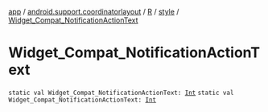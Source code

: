 [app](../../../index.md) / [android.support.coordinatorlayout](../../index.md) / [R](../index.md) / [style](index.md) / [Widget_Compat_NotificationActionText](./-widget_-compat_-notification-action-text.md)

# Widget_Compat_NotificationActionText

`static val Widget_Compat_NotificationActionText: `[`Int`](https://kotlinlang.org/api/latest/jvm/stdlib/kotlin/-int/index.html)
`static val Widget_Compat_NotificationActionText: `[`Int`](https://kotlinlang.org/api/latest/jvm/stdlib/kotlin/-int/index.html)